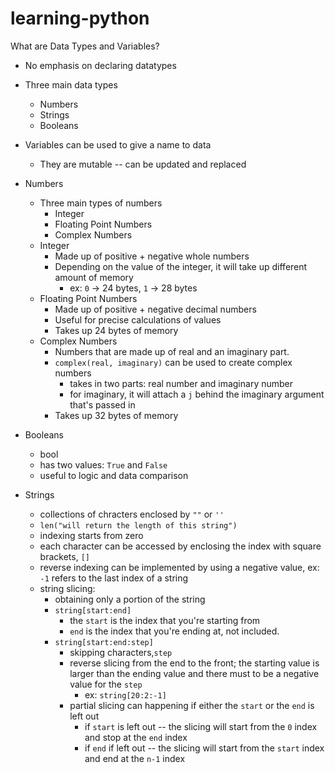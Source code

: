 # learning-python

What are Data Types and Variables? 

- No emphasis on declaring datatypes
- Three main data types 
    - Numbers 
    - Strings
    - Booleans 
- Variables can be used to give a name to data 
    - They are mutable -- can be updated and replaced 

- Numbers 
    - Three main types of numbers
        - Integer 
        - Floating Point Numbers 
        - Complex Numbers 
    - Integer 
        - Made up of positive + negative whole numbers 
        - Depending on the value of the integer, it will take up different amount of memory
            - ex: `0` -> 24 bytes, `1` -> 28 bytes 
    - Floating Point Numbers 
        - Made up of positive + negative decimal numbers 
        - Useful for precise calculations of values 
        - Takes up 24 bytes of memory 
    - Complex Numbers 
        - Numbers that are made up of real and an imaginary part. 
        - `complex(real, imaginary)` can be used to create complex numbers 
            - takes in two parts: real number and imaginary number
            - for imaginary, it will attach a `j` behind the imaginary argument that's passed in
        - Takes up 32 bytes of memory 

- Booleans 
    - bool 
    - has two values: `True` and `False`
    - useful to logic and data comparison 

- Strings 
    - collections of chracters enclosed by `""` or `''`
    - `len("will return the length of this string")`
    - indexing starts from zero 
    - each character can be accessed by enclosing the index with square brackets, `[]`
    - reverse indexing can be implemented by using a negative value, ex: `-1` refers to the last index of a string
    - string slicing: 
        - obtaining only a portion of the string
        - `string[start:end]`
            - the `start` is the index that you're starting from 
            - `end` is the index that you're ending at, not included. 
        - `string[start:end:step]`
            - skipping characters,`step` 
            - reverse slicing from the end to the front; the starting value is larger than the ending value and there must to be a negative value for the `step`
                - ex: `string[20:2:-1]`
            - partial slicing can happening if either the `start` or the `end` is left out 
                - if `start` is left out -- the slicing will start from the `0` index and stop at the `end` index
                - if `end` if left out -- the slicing will start  from the `start` index and end at the `n-1` index
        

